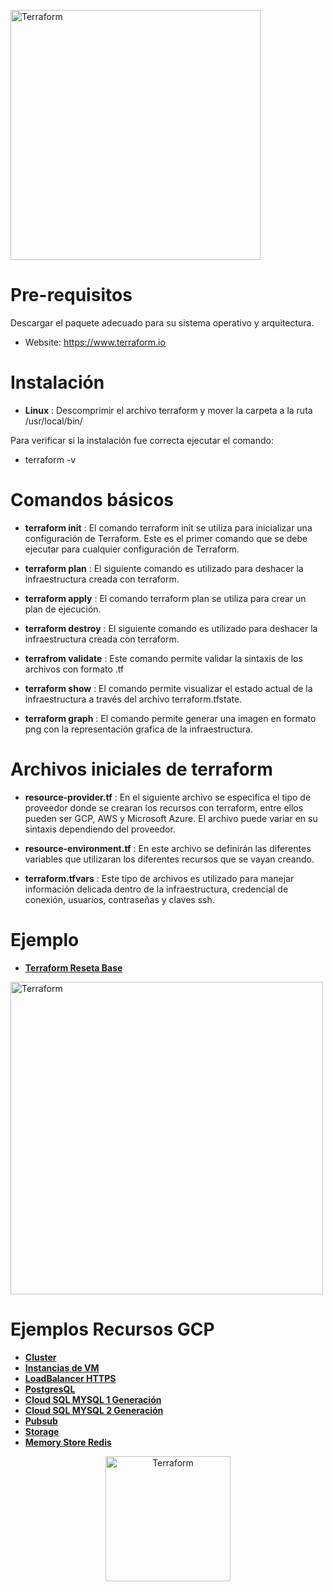 
<img alt="Terraform" src="https://cdn.rawgit.com/hashicorp/terraform-website/master/content/source/assets/images/logo-hashicorp.svg"
 width="400px" high="200xp"> 

Pre-requisitos 
==============

Descargar el paquete adecuado para su sistema operativo y arquitectura.

- Website: https://www.terraform.io

Instalación  
===========
 
 - **Linux** : Descomprimir el archivo terraform y mover la carpeta a la ruta /usr/local/bin/

Para verificar si la instalación fue correcta ejecutar el comando:

 - terraform -v 


Comandos básicos  
================

 
- **terraform init** : El comando terraform init se utiliza para inicializar una configuración de Terraform. Este es el primer comando que se debe ejecutar para cualquier configuración de Terraform.

- **terraform plan** : El siguiente comando es utilizado para deshacer la infraestructura creada con terraform.

- **terraform apply** : El comando terraform plan se utiliza para crear un plan de ejecución. 

- **terraform destroy** : El siguiente comando es utilizado para deshacer la infraestructura creada con terraform.

- **terrafrom validate** : Este comando permite validar la sintaxis de los archivos con formato .tf

- **terraform show** : El comando permite visualizar el estado actual de la infraestructura a través del archivo terraform.tfstate.

- **terraform graph** : El comando permite generar una imagen en formato png con la representación grafica de la infraestructura.

Archivos iniciales de  terraform 
================================

- **resource-provider.tf** : En el siguiente archivo se especifica el tipo de proveedor donde se crearan los recursos con terraform, entre ellos pueden ser GCP, AWS y Microsoft Azure. El archivo puede variar en su sintaxis dependiendo del proveedor.

- **resource-environment.tf** : En este archivo se definirán las diferentes variables que utilizaran los diferentes recursos que se vayan creando.

- **terraform.tfvars** : Este tipo de archivos es utilizado para manejar información delicada dentro de la infraestructura, credencial de conexión, usuarios, contraseñas y claves ssh.  

Ejemplo  
==============

- [**Terraform Reseta Base**](http://www.google.com)

<img alt="Terraform" src="https://www.paradigmadigital.com/wp-content/uploads/2015/03/CloudPlatform_HorizontalLockup.png"
 width="500px" high="200xp">

Ejemplos Recursos GCP  
=====================

- [**Cluster**](http://www.google.com)
- [**Instancias de VM**](http://www.google.com)
- [**LoadBalancer HTTPS**](http://www.google.com)
- [**PostgresQL**](http://www.google.com)
- [**Cloud SQL MYSQL 1 Generación**](http://www.google.com)
- [**Cloud SQL MYSQL 2 Generación**](http://www.google.com)
- [**Pubsub**](http://www.google.com)
- [**Storage**](http://www.google.com)
- [**Memory Store Redis**](http://www.google.com)


<p align="center"> <img alt="Terraform" src="https://www.zentagroup.com/images/logotipos/logotipo-zenta-c.svg"
 width="200px" high="200xp" align="middle"></p>

